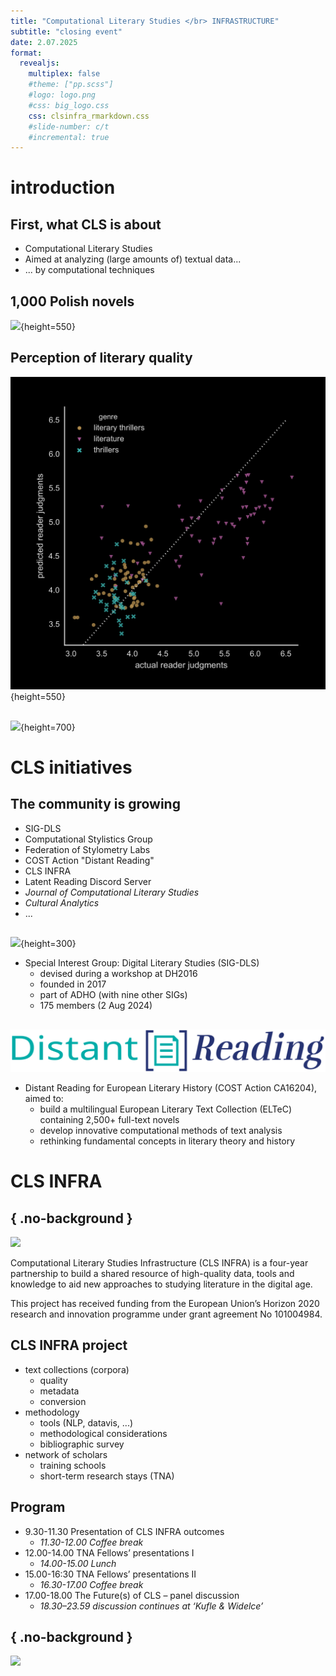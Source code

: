 ```yaml
---
title: "Computational Literary Studies </br> INFRASTRUCTURE"
subtitle: "closing event"
date: 2.07.2025
format: 
  revealjs:
    multiplex: false
    #theme: ["pp.scss"]
    #logo: logo.png
    #css: big_logo.css
    css: clsinfra_rmarkdown.css
    #slide-number: c/t
    #incremental: true
---
```





# introduction

<link rel="preconnect" href="https://fonts.googleapis.com">
<link rel="preconnect" href="https://fonts.gstatic.com" crossorigin>
<link href="https://fonts.googleapis.com/css2?family=Jost:ital,wght@0,100..900;1,100..900&display=swap" rel="stylesheet">


## First, what CLS is about

* Computational Literary Studies
* Aimed at analyzing (large amounts of) textual data...
* ... by computational techniques



## 1,000 Polish novels

![](https://computationalstylistics.github.io/assets/img/network_translationese.png){height=550}


## Perception of literary quality

![](lit_quality.png){height=550}


## 

![](https://dracor.org/img/merch/oedipus-tyrannus-print.png){height=700}





# CLS initiatives


## The community is growing

* SIG-DLS
* Computational Stylistics Group
* Federation of Stylometry Labs
* COST Action "Distant Reading"
* CLS INFRA
* Latent Reading Discord Server
* _Journal of Computational Literary Studies_
* _Cultural Analytics_
* ...




## 

![](https://dls.hypotheses.org/files/2018/02/cropped-6.png){height=300}

* Special Interest Group: Digital Literary Studies (SIG-DLS)
	* devised during a workshop at DH2016
    * founded in 2017
    * part of ADHO (with nine other SIGs)
    * 175 members (2 Aug 2024)


##

![](distantreading-1-1030x140.png)

* Distant Reading for European Literary History (COST Action CA16204), aimed to:
    * build a multilingual European Literary Text Collection (ELTeC) containing 2,500+ full-text novels
    * develop innovative computational methods of text analysis
    * rethinking fundamental concepts in literary theory and history



# CLS INFRA



## { .no-background }

![](https://clsinfra.io/wp-content/uploads/2021/09/CLS-INFRA_Linear-Long-Logo-Rev-Col.png)

Computational Literary Studies Infrastructure (CLS INFRA) is a four-year partnership to build a shared resource of high-quality data, tools and knowledge to aid new approaches to studying literature in the digital age.

This project has received funding from the European Union’s Horizon 2020 research and innovation programme under grant agreement No 101004984.



## CLS INFRA project

* text collections (corpora)
    * quality
    * metadata
    * conversion
* methodology
    * tools (NLP, datavis, ...)
    * methodological considerations
    * bibliographic survey
* network of scholars
    * training schools
    * short-term research stays (TNA)



## Program

* 9.30-11.30 Presentation of CLS INFRA outcomes
    * _11.30-12.00 Coffee break_
* 12.00-14.00  TNA Fellows’ presentations I
    * _14.00-15.00 Lunch_
* 15.00-16:30  TNA Fellows’ presentations II
    * _16.30-17.00 Coffee break_
* 17.00-18.00 The Future(s) of CLS – panel discussion
    * _18.30–23.59 discussion continues at ‘Kufle & Widelce’_




## { .no-background }

![](https://clsinfra.io/wp-content/uploads/2021/09/CLS-INFRA_Linear-Long-Logo-Rev-Col.png)



